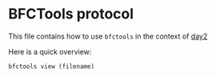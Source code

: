 # BFCTools protocol
This file contains how to use `bfctools` in the context of [day2](/GeneralNotes_day2.md/)

Here is a quick overview:
```
bfctools view (filename)
```
